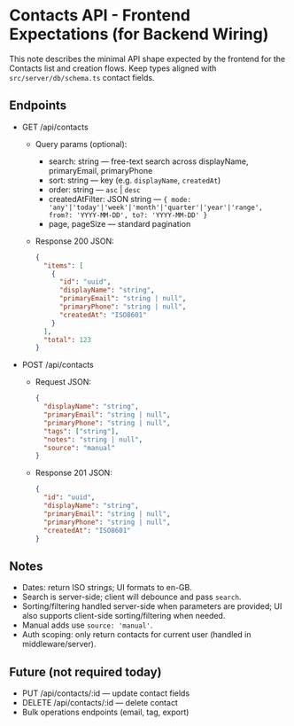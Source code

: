 # Contacts API - Frontend Expectations (for Backend Wiring)

This note describes the minimal API shape expected by the frontend for the Contacts list and creation flows. Keep types aligned with `src/server/db/schema.ts` contact fields.

## Endpoints

- GET /api/contacts
  - Query params (optional):
    - search: string — free-text search across displayName, primaryEmail, primaryPhone
    - sort: string — key (e.g. `displayName`, `createdAt`)
    - order: string — `asc` | `desc`
    - createdAtFilter: JSON string — `{ mode: 'any'|'today'|'week'|'month'|'quarter'|'year'|'range', from?: 'YYYY-MM-DD', to?: 'YYYY-MM-DD' }`
    - page, pageSize — standard pagination
  - Response 200 JSON:

    ```json
    {
      "items": [
        {
          "id": "uuid",
          "displayName": "string",
          "primaryEmail": "string | null",
          "primaryPhone": "string | null",
          "createdAt": "ISO8601"
        }
      ],
      "total": 123
    }
    ```

- POST /api/contacts
  - Request JSON:

    ```json
    {
      "displayName": "string",
      "primaryEmail": "string | null",
      "primaryPhone": "string | null",
      "tags": ["string"],
      "notes": "string | null",
      "source": "manual"
    }
    ```

  - Response 201 JSON:

    ```json
    {
      "id": "uuid",
      "displayName": "string",
      "primaryEmail": "string | null",
      "primaryPhone": "string | null",
      "createdAt": "ISO8601"
    }
    ```

## Notes

- Dates: return ISO strings; UI formats to en-GB.
- Search is server-side; client will debounce and pass `search`.
- Sorting/filtering handled server-side when parameters are provided; UI also supports client-side sorting/filtering when needed.
- Manual adds use `source: 'manual'`.
- Auth scoping: only return contacts for current user (handled in middleware/server).

## Future (not required today)

- PUT /api/contacts/:id — update contact fields
- DELETE /api/contacts/:id — delete contact
- Bulk operations endpoints (email, tag, export)
